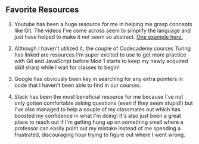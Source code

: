 ## Favorite Resources

1. Youtube has been a huge resource for me in helping me grasp concepts like Git.
The videos I've come across seem to simplify the language and just have helped to
make it not seem so abstract. [One example here.](https://www.youtube.com/watch?v=USjZcfj8yxE)

2. Although I haven't utilized it, the couple of Codecademy courses Turing has linked
are resources I'm super excited to use to get more practice with Git and JavaScript
before Mod 1 starts to keep my newly acquired skill sharp while I wait for classes
to begin!

3. Google has obviously been key in searching for any extra pointers in code that
I haven't been able to find in our courses.

4. Slack has been the most beneficial resource for me because I've not only gotten
comfortable asking questions (even if they seem stupid!) but I've also managed
to help a couple of my classmates out which has boosted my confidence in what I'm doing!
It's also just been a great place to reach out if I'm getting hung up on something
small where a professor can easily point out my mistake instead of me spending
a frustrated, discouraging hour trying to figure out where I went wrong.
